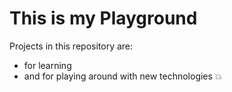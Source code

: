 # This is my Playground
Projects in this repository are:
- for learning
- and for playing around with new technologies :boom:
